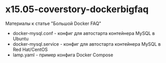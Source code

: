 # x15.05-coverstory-dockerbigfaq
Материалы к статье "Большой Docker FAQ"

- docker-mysql.conf - конфиг для автостарта контейнера MySQL в Ubuntu
- docker-mysql.service - конфиг для автостарта контейнера MySQL в Red Hat/CentOS
- lamp.yaml - пример конфига Docker Compose
